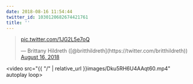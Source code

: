 ```yaml
---
date: 2018-08-16 11:54:44
twitter_id: 1030120682674421761
title: ''
---
```


<blockquote class="twitter-tweet"><p lang="und" dir="ltr"> <a href="https://t.co/1JG2L5e7oQ">pic.twitter.com/1JG2L5e7oQ</a></p>&mdash; Brittany Hildreth ([@britthildreth](https://twitter.com/britthildreth)) <a href="https://twitter.com/britthildreth/status/1030107844954267651?ref_src=twsrc%5Etfw">August 16, 2018</a></blockquote>
<script async src="https://platform.twitter.com/widgets.js" charset="utf-8"></script>



<video src="{{ "/" | relative_url  }}images/Dku5RH6U4AAqt60.mp4" autoplay loop></video>
